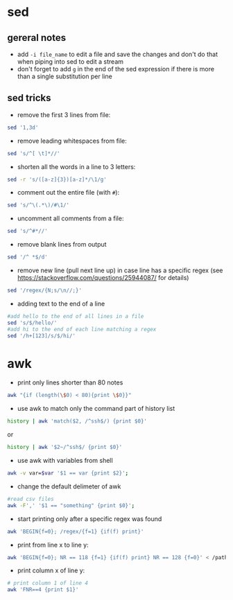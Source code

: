 # sed

## gereral notes

* add ```-i file_name``` to edit a file and save the changes and don't do that when piping into sed to edit a stream
* don't forget to add ```g``` in the end of the sed expression if there is more than a single substitution per line

## sed tricks

* remove the first 3 lines from file:

```bash
sed '1,3d'
```

* remove leading whitespaces from file:

```bash
sed 's/^[ \t]*//'
```

* shorten all the words in a line to 3 letters:

```bash
sed -r 's/([a-z]{3})[a-z]*/\1/g'
```

* comment out the entire file (with `#`):

```bash
sed 's/^\(.*\)/#\1/'
```

* uncomment all comments from a file:

```bash
sed 's/^#*//'
```

* remove blank lines from output

```bash
sed '/^ *$/d'
```

* remove new line (pull next line up) in case line has a specific regex
(see https://stackoverflow.com/questions/25944087/ for details)

```bash
sed '/regex/{N;s/\n//;}'
```

* adding text to the end of a line

```bash
#add hello to the end of all lines in a file
sed 's/$/hello/'
#add hi to the end of each line matching a regex
sed '/h+[123]/s/$/hi/'
```

# awk

* print only lines shorter than 80 notes

```bash
awk "{if (length(\$0) < 80){print \$0}}"
```

* use awk to match only the command part of history list

```bash
history | awk 'match($2, /^ssh$/) {print $0}'
```

or

```bash
history | awk '$2~/^ssh$/ {print $0}'
```

* use awk with variables from shell

```bash
awk -v var=$var '$1 == var {print $2}';
```

* change the default delimeter of awk

```bash
#read csv files
awk -F',' '$1 == "something" {print $0}';
```

* start printing only after a specific regex was found

```bash
awk 'BEGIN{f=0}; /regex/{f=1} {if(f) print}'
```

* print from line x to line y:

```bash
awk 'BEGIN{f=0}; NR == 118 {f=1} {if(f) print} NR == 128 {f=0}' < /path/to/file
```

* print column x of line y:

```bash
# print column 1 of line 4
awk 'FNR==4 {print $1}'
```
